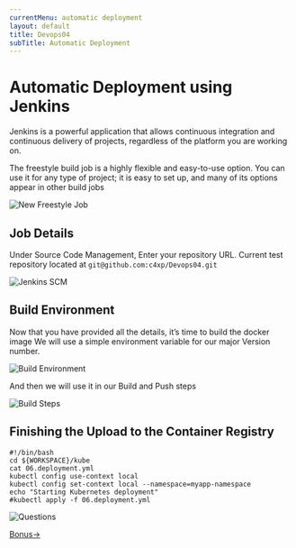 ```yaml
---
currentMenu: automatic deployment
layout: default
title: Devops04
subTitle: Automatic Deployment
---
```


# Automatic Deployment using Jenkins

Jenkins is a powerful application that allows continuous integration and continuous delivery of projects, regardless of the platform you are working on.

The freestyle build job is a highly flexible and easy-to-use option. You can use it for any type of project; it is easy to set up, and many of its options appear in other build jobs

![New Freestyle Job](https://raw.githubusercontent.com/c4xp/Devops04/master/assets/jenkins-new.png)

## Job Details

Under Source Code Management, Enter your repository URL. Current test repository located at `git@github.com:c4xp/Devops04.git`

![Jenkins SCM](https://raw.githubusercontent.com/c4xp/Devops04/master/assets/jenkins-scm.png)

## Build Environment

Now that you have provided all the details, it’s time to build the docker image
We will use a simple environment variable for our major Version number.

![Build Environment](https://raw.githubusercontent.com/c4xp/Devops04/master/assets/jenkins-buildenv.png)

And then we will use it in our Build and Push steps

![Build Steps](https://raw.githubusercontent.com/c4xp/Devops04/master/assets/jenkins-buildsteps.png)

## Finishing the Upload to the Container Registry

```
#!/bin/bash
cd ${WORKSPACE}/kube
cat 06.deployment.yml
kubectl config use-context local
kubectl config set-context local --namespace=myapp-namespace
echo "Starting Kubernetes deployment"
#kubectl apply -f 06.deployment.yml
```

![Questions](https://raw.githubusercontent.com/c4xp/Devops04/master/assets/questions.png)

[Bonus→](bonus.md)